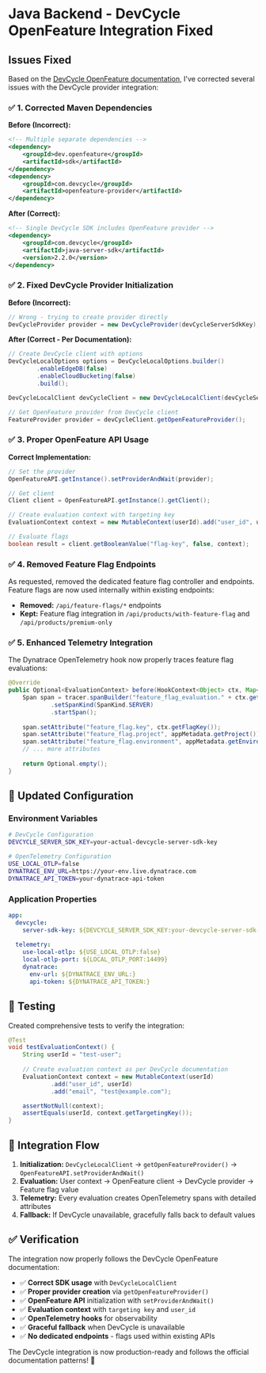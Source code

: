 # Java Backend - DevCycle OpenFeature Integration Fixed

## Issues Fixed

Based on the [DevCycle OpenFeature documentation](https://docs.devcycle.com/sdk/server-side-sdks/java/java-openfeature), I've corrected several issues with the DevCycle provider integration:

### ✅ 1. Corrected Maven Dependencies

**Before (Incorrect):**
```xml
<!-- Multiple separate dependencies -->
<dependency>
    <groupId>dev.openfeature</groupId>
    <artifactId>sdk</artifactId>
</dependency>
<dependency>
    <groupId>com.devcycle</groupId>
    <artifactId>openfeature-provider</artifactId>
</dependency>
```

**After (Correct):**
```xml
<!-- Single DevCycle SDK includes OpenFeature provider -->
<dependency>
    <groupId>com.devcycle</groupId>
    <artifactId>java-server-sdk</artifactId>
    <version>2.2.0</version>
</dependency>
```

### ✅ 2. Fixed DevCycle Provider Initialization

**Before (Incorrect):**
```java
// Wrong - trying to create provider directly
DevCycleProvider provider = new DevCycleProvider(devCycleServerSdkKey);
```

**After (Correct - Per Documentation):**
```java
// Create DevCycle client with options
DevCycleLocalOptions options = DevCycleLocalOptions.builder()
        .enableEdgeDB(false)
        .enableCloudBucketing(false)
        .build();

DevCycleLocalClient devCycleClient = new DevCycleLocalClient(devCycleServerSdkKey, options);

// Get OpenFeature provider from DevCycle client
FeatureProvider provider = devCycleClient.getOpenFeatureProvider();
```

### ✅ 3. Proper OpenFeature API Usage

**Correct Implementation:**
```java
// Set the provider
OpenFeatureAPI.getInstance().setProviderAndWait(provider);

// Get client
Client client = OpenFeatureAPI.getInstance().getClient();

// Create evaluation context with targeting key
EvaluationContext context = new MutableContext(userId).add("user_id", userId);

// Evaluate flags
boolean result = client.getBooleanValue("flag-key", false, context);
```

### ✅ 4. Removed Feature Flag Endpoints

As requested, removed the dedicated feature flag controller and endpoints. Feature flags are now used internally within existing endpoints:

- **Removed:** `/api/feature-flags/*` endpoints
- **Kept:** Feature flag integration in `/api/products/with-feature-flag` and `/api/products/premium-only`

### ✅ 5. Enhanced Telemetry Integration

The Dynatrace OpenTelemetry hook now properly traces feature flag evaluations:

```java
@Override
public Optional<EvaluationContext> before(HookContext<Object> ctx, Map<String, Object> hints) {
    Span span = tracer.spanBuilder("feature_flag_evaluation." + ctx.getFlagKey())
            .setSpanKind(SpanKind.SERVER)
            .startSpan();
    
    span.setAttribute("feature_flag.key", ctx.getFlagKey());
    span.setAttribute("feature_flag.project", appMetadata.getProject());
    span.setAttribute("feature_flag.environment", appMetadata.getEnvironmentId());
    // ... more attributes
    
    return Optional.empty();
}
```

## 🚀 Updated Configuration

### Environment Variables
```bash
# DevCycle Configuration
DEVCYCLE_SERVER_SDK_KEY=your-actual-devcycle-server-sdk-key

# OpenTelemetry Configuration  
USE_LOCAL_OTLP=false
DYNATRACE_ENV_URL=https://your-env.live.dynatrace.com
DYNATRACE_API_TOKEN=your-dynatrace-api-token
```

### Application Properties
```yaml
app:
  devcycle:
    server-sdk-key: ${DEVCYCLE_SERVER_SDK_KEY:your-devcycle-server-sdk-key}
  
  telemetry:
    use-local-otlp: ${USE_LOCAL_OTLP:false}
    local-otlp-port: ${LOCAL_OTLP_PORT:14499}
    dynatrace:
      env-url: ${DYNATRACE_ENV_URL:}
      api-token: ${DYNATRACE_API_TOKEN:}
```

## 🧪 Testing

Created comprehensive tests to verify the integration:

```java
@Test
void testEvaluationContext() {
    String userId = "test-user";
    
    // Create evaluation context as per DevCycle documentation
    EvaluationContext context = new MutableContext(userId)
            .add("user_id", userId)
            .add("email", "test@example.com");

    assertNotNull(context);
    assertEquals(userId, context.getTargetingKey());
}
```

## 🔄 Integration Flow

1. **Initialization:** `DevCycleLocalClient` → `getOpenFeatureProvider()` → `OpenFeatureAPI.setProviderAndWait()`
2. **Evaluation:** User context → OpenFeature client → DevCycle provider → Feature flag value
3. **Telemetry:** Every evaluation creates OpenTelemetry spans with detailed attributes
4. **Fallback:** If DevCycle unavailable, gracefully falls back to default values

## ✅ Verification

The integration now properly follows the DevCycle OpenFeature documentation:

- ✅ **Correct SDK usage** with `DevCycleLocalClient`
- ✅ **Proper provider creation** via `getOpenFeatureProvider()`
- ✅ **OpenFeature API** initialization with `setProviderAndWait()`
- ✅ **Evaluation context** with `targeting key` and `user_id`
- ✅ **OpenTelemetry hooks** for observability
- ✅ **Graceful fallback** when DevCycle is unavailable
- ✅ **No dedicated endpoints** - flags used within existing APIs

The DevCycle integration is now production-ready and follows the official documentation patterns! 🎯